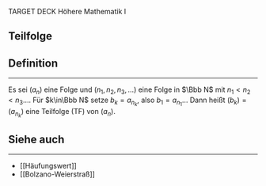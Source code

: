 
TARGET DECK
Höhere Mathematik I

Teilfolge
--
## Definition
***
Es sei $(a_n)$ eine Folge und $(n_1,n_2,n_3,\dots)$ eine Folge in $\Bbb N$ mit $n_1<n_2<n_3\dots$. Für $k\in\Bbb N$ setze $b_k=a_{n_k}$, also $b_1=a_{n_1}\dots$
Dann heißt $(b_k)=(a_{n_k})$ eine Teilfolge (TF) von $(a_n)$.
## Siehe auch
***
* [[Häufungswert]]
* [[Bolzano-Weierstraß]]